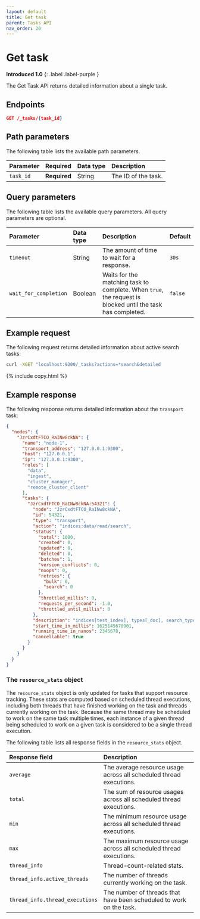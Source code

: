 ```yaml
---
layout: default
title: Get task
parent: Tasks API
nav_order: 20
---
```


# Get task
**Introduced 1.0**
{: .label .label-purple }

The Get Task API returns detailed information about a single task.

<!-- spec_insert_start
api: tasks.get
component: endpoints
-->
## Endpoints
```json
GET /_tasks/{task_id}
```
<!-- spec_insert_end -->

<!-- spec_insert_start
api: tasks.get
component: path_parameters
-->
## Path parameters

The following table lists the available path parameters.

| Parameter | Required | Data type | Description |
| :--- | :--- | :--- | :--- |
| `task_id` | **Required** | String | The ID of the task. |

<!-- spec_insert_end -->

<!-- spec_insert_start
api: tasks.get
component: query_parameters
-->
## Query parameters

The following table lists the available query parameters. All query parameters are optional.

| Parameter | Data type | Description | Default |
| :--- | :--- | :--- | :--- |
| `timeout` | String | The amount of time to wait for a response. | `30s` |
| `wait_for_completion` | Boolean | Waits for the matching task to complete. When `true`, the request is blocked until the task has completed. | `false` |

<!-- spec_insert_end -->

## Example request

The following request returns detailed information about active search tasks:

```bash
curl -XGET "localhost:9200/_tasks?actions=*search&detailed
```
{% include copy.html %}

## Example response

The following response returns detailed information about the `transport` task:

```json
{
  "nodes": {
    "JzrCxdtFTCO_RaINw8ckNA": {
      "name": "node-1",
      "transport_address": "127.0.0.1:9300",
      "host": "127.0.0.1",
      "ip": "127.0.0.1:9300",
      "roles": [
        "data",
        "ingest",
        "cluster_manager",
        "remote_cluster_client"
      ],
      "tasks": {
        "JzrCxdtFTCO_RaINw8ckNA:54321": {
          "node": "JzrCxdtFTCO_RaINw8ckNA",
          "id": 54321,
          "type": "transport",
          "action": "indices:data/read/search",
          "status": {
            "total": 1000,
            "created": 0,
            "updated": 0,
            "deleted": 0,
            "batches": 1,
            "version_conflicts": 0,
            "noops": 0,
            "retries": {
              "bulk": 0,
              "search": 0
            },
            "throttled_millis": 0,
            "requests_per_second": -1.0,
            "throttled_until_millis": 0
          },
          "description": "indices[test_index], types[_doc], search_type[QUERY_THEN_FETCH], source[{\"query\":{\"match_all\":{}}}]",
          "start_time_in_millis": 1625145678901,
          "running_time_in_nanos": 2345678,
          "cancellable": true
        }
      }
    }
  }
}
```

### The `resource_stats` object

The `resource_stats` object is only updated for tasks that support resource tracking. These stats are computed based on scheduled thread executions, including both threads that have finished working on the task and threads currently working on the task. Because the same thread may be scheduled to work on the same task multiple times, each instance of a given thread being scheduled to work on a given task is considered to be a single thread execution.

The following table lists all response fields in the `resource_stats` object. 

Response field | Description |
:--- | :--- |
`average` | The average resource usage across all scheduled thread executions. |
`total` | The sum of resource usages across all scheduled thread executions. |
`min` | The minimum resource usage across all scheduled thread executions. |
`max` | The maximum resource usage across all scheduled thread executions. |
`thread_info` | Thread-count-related stats.|
`thread_info.active_threads` | The number of threads currently working on the task. |
`thread_info.thread_executions` | The number of threads that have been scheduled to work on the task. |